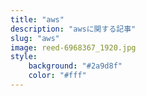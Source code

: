 ```yaml
---
title: "aws"
description: "awsに関する記事"
slug: "aws"
image: reed-6968367_1920.jpg
style:
    background: "#2a9d8f"
    color: "#fff"
---
```

